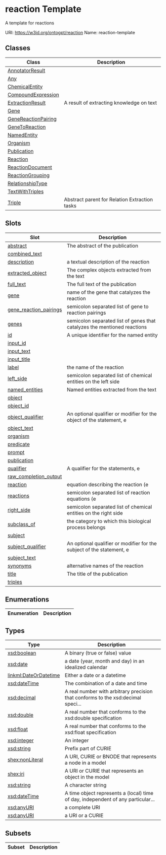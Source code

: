 # reaction Template

A template for reactions

URI: https://w3id.org/ontogpt/reaction
Name: reaction-template

## Classes

| Class | Description |
| --- | --- |
| [AnnotatorResult](AnnotatorResult.md) |  |
| [Any](Any.md) |  |
| [ChemicalEntity](ChemicalEntity.md) |  |
| [CompoundExpression](CompoundExpression.md) |  |
| [ExtractionResult](ExtractionResult.md) | A result of extracting knowledge on text |
| [Gene](Gene.md) |  |
| [GeneReactionPairing](GeneReactionPairing.md) |  |
| [GeneToReaction](GeneToReaction.md) |  |
| [NamedEntity](NamedEntity.md) |  |
| [Organism](Organism.md) |  |
| [Publication](Publication.md) |  |
| [Reaction](Reaction.md) |  |
| [ReactionDocument](ReactionDocument.md) |  |
| [ReactionGrouping](ReactionGrouping.md) |  |
| [RelationshipType](RelationshipType.md) |  |
| [TextWithTriples](TextWithTriples.md) |  |
| [Triple](Triple.md) | Abstract parent for Relation Extraction tasks |


## Slots

| Slot | Description |
| --- | --- |
| [abstract](abstract.md) | The abstract of the publication |
| [combined_text](combined_text.md) |  |
| [description](description.md) | a textual description of the reaction |
| [extracted_object](extracted_object.md) | The complex objects extracted from the text |
| [full_text](full_text.md) | The full text of the publication |
| [gene](gene.md) | name of the gene that catalyzes the reaction |
| [gene_reaction_pairings](gene_reaction_pairings.md) | semicolon separated list of gene to reaction pairings |
| [genes](genes.md) | semicolon separated list of genes that catalyzes the mentioned reactions |
| [id](id.md) | A unique identifier for the named entity |
| [input_id](input_id.md) |  |
| [input_text](input_text.md) |  |
| [input_title](input_title.md) |  |
| [label](label.md) | the name of the reaction |
| [left_side](left_side.md) | semicolon separated list of chemical entities on the left side |
| [named_entities](named_entities.md) | Named entities extracted from the text |
| [object](object.md) |  |
| [object_id](object_id.md) |  |
| [object_qualifier](object_qualifier.md) | An optional qualifier or modifier for the object of the statement, e |
| [object_text](object_text.md) |  |
| [organism](organism.md) |  |
| [predicate](predicate.md) |  |
| [prompt](prompt.md) |  |
| [publication](publication.md) |  |
| [qualifier](qualifier.md) | A qualifier for the statements, e |
| [raw_completion_output](raw_completion_output.md) |  |
| [reaction](reaction.md) | equation describing the reaction (e |
| [reactions](reactions.md) | semicolon separated list of reaction equations (e |
| [right_side](right_side.md) | semicolon separated list of chemical entities on the right side |
| [subclass_of](subclass_of.md) | the category to which this biological process belongs |
| [subject](subject.md) |  |
| [subject_qualifier](subject_qualifier.md) | An optional qualifier or modifier for the subject of the statement, e |
| [subject_text](subject_text.md) |  |
| [synonyms](synonyms.md) | alternative names of the reaction |
| [title](title.md) | The title of the publication |
| [triples](triples.md) |  |


## Enumerations

| Enumeration | Description |
| --- | --- |


## Types

| Type | Description |
| --- | --- |
| [xsd:boolean](xsd:boolean) | A binary (true or false) value |
| [xsd:date](xsd:date) | a date (year, month and day) in an idealized calendar |
| [linkml:DateOrDatetime](https://w3id.org/linkml/DateOrDatetime) | Either a date or a datetime |
| [xsd:dateTime](xsd:dateTime) | The combination of a date and time |
| [xsd:decimal](xsd:decimal) | A real number with arbitrary precision that conforms to the xsd:decimal speci... |
| [xsd:double](xsd:double) | A real number that conforms to the xsd:double specification |
| [xsd:float](xsd:float) | A real number that conforms to the xsd:float specification |
| [xsd:integer](xsd:integer) | An integer |
| [xsd:string](xsd:string) | Prefix part of CURIE |
| [shex:nonLiteral](shex:nonLiteral) | A URI, CURIE or BNODE that represents a node in a model |
| [shex:iri](shex:iri) | A URI or CURIE that represents an object in the model |
| [xsd:string](xsd:string) | A character string |
| [xsd:dateTime](xsd:dateTime) | A time object represents a (local) time of day, independent of any particular... |
| [xsd:anyURI](xsd:anyURI) | a complete URI |
| [xsd:anyURI](xsd:anyURI) | a URI or a CURIE |


## Subsets

| Subset | Description |
| --- | --- |

